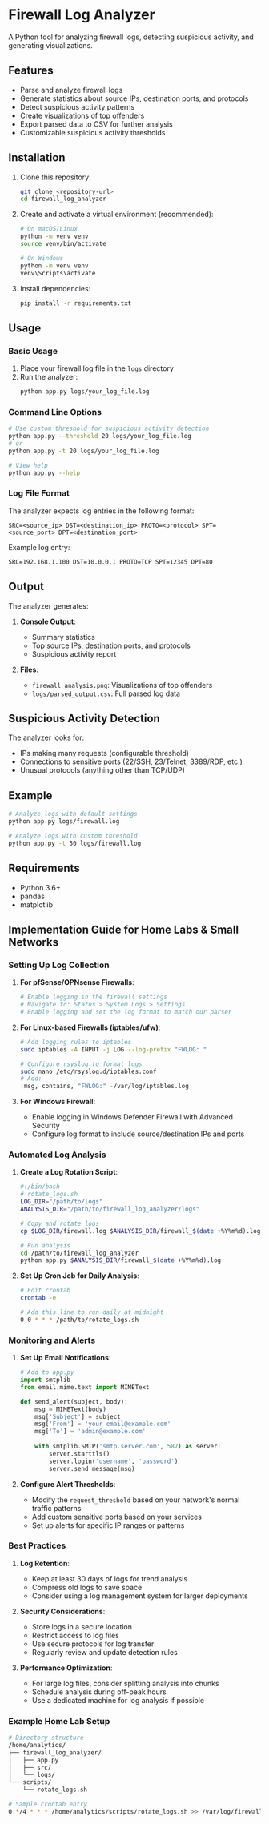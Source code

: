 # Firewall Log Analyzer

A Python tool for analyzing firewall logs, detecting suspicious activity, and generating visualizations.

## Features

- Parse and analyze firewall logs
- Generate statistics about source IPs, destination ports, and protocols
- Detect suspicious activity patterns
- Create visualizations of top offenders
- Export parsed data to CSV for further analysis
- Customizable suspicious activity thresholds

## Installation

1. Clone this repository:
   ```bash
   git clone <repository-url>
   cd firewall_log_analyzer
   ```

2. Create and activate a virtual environment (recommended):
   ```bash
   # On macOS/Linux
   python -m venv venv
   source venv/bin/activate

   # On Windows
   python -m venv venv
   venv\Scripts\activate
   ```

3. Install dependencies:
   ```bash
   pip install -r requirements.txt
   ```

## Usage

### Basic Usage

1. Place your firewall log file in the `logs` directory
2. Run the analyzer:
   ```bash
   python app.py logs/your_log_file.log
   ```

### Command Line Options

```bash
# Use custom threshold for suspicious activity detection
python app.py --threshold 20 logs/your_log_file.log
# or
python app.py -t 20 logs/your_log_file.log

# View help
python app.py --help
```

### Log File Format

The analyzer expects log entries in the following format:
```
SRC=<source_ip> DST=<destination_ip> PROTO=<protocol> SPT=<source_port> DPT=<destination_port>
```

Example log entry:
```
SRC=192.168.1.100 DST=10.0.0.1 PROTO=TCP SPT=12345 DPT=80
```

## Output

The analyzer generates:

1. **Console Output**:
   - Summary statistics
   - Top source IPs, destination ports, and protocols
   - Suspicious activity report

2. **Files**:
   - `firewall_analysis.png`: Visualizations of top offenders
   - `logs/parsed_output.csv`: Full parsed log data

## Suspicious Activity Detection

The analyzer looks for:
- IPs making many requests (configurable threshold)
- Connections to sensitive ports (22/SSH, 23/Telnet, 3389/RDP, etc.)
- Unusual protocols (anything other than TCP/UDP)

## Example

```bash
# Analyze logs with default settings
python app.py logs/firewall.log

# Analyze logs with custom threshold
python app.py -t 50 logs/firewall.log
```

## Requirements

- Python 3.6+
- pandas
- matplotlib

## Implementation Guide for Home Labs & Small Networks

### Setting Up Log Collection

1. **For pfSense/OPNsense Firewalls**:
   ```bash
   # Enable logging in the firewall settings
   # Navigate to: Status > System Logs > Settings
   # Enable logging and set the log format to match our parser
   ```

2. **For Linux-based Firewalls (iptables/ufw)**:
   ```bash
   # Add logging rules to iptables
   sudo iptables -A INPUT -j LOG --log-prefix "FWLOG: "
   
   # Configure rsyslog to format logs
   sudo nano /etc/rsyslog.d/iptables.conf
   # Add:
   :msg, contains, "FWLOG:" -/var/log/iptables.log
   ```

3. **For Windows Firewall**:
   - Enable logging in Windows Defender Firewall with Advanced Security
   - Configure log format to include source/destination IPs and ports

### Automated Log Analysis

1. **Create a Log Rotation Script**:
   ```bash
   #!/bin/bash
   # rotate_logs.sh
   LOG_DIR="/path/to/logs"
   ANALYSIS_DIR="/path/to/firewall_log_analyzer/logs"
   
   # Copy and rotate logs
   cp $LOG_DIR/firewall.log $ANALYSIS_DIR/firewall_$(date +%Y%m%d).log
   
   # Run analysis
   cd /path/to/firewall_log_analyzer
   python app.py $ANALYSIS_DIR/firewall_$(date +%Y%m%d).log
   ```

2. **Set Up Cron Job for Daily Analysis**:
   ```bash
   # Edit crontab
   crontab -e
   
   # Add this line to run daily at midnight
   0 0 * * * /path/to/rotate_logs.sh
   ```

### Monitoring and Alerts

1. **Set Up Email Notifications**:
   ```python
   # Add to app.py
   import smtplib
   from email.mime.text import MIMEText
   
   def send_alert(subject, body):
       msg = MIMEText(body)
       msg['Subject'] = subject
       msg['From'] = 'your-email@example.com'
       msg['To'] = 'admin@example.com'
       
       with smtplib.SMTP('smtp.server.com', 587) as server:
           server.starttls()
           server.login('username', 'password')
           server.send_message(msg)
   ```

2. **Configure Alert Thresholds**:
   - Modify the `request_threshold` based on your network's normal traffic patterns
   - Add custom sensitive ports based on your services
   - Set up alerts for specific IP ranges or patterns

### Best Practices

1. **Log Retention**:
   - Keep at least 30 days of logs for trend analysis
   - Compress old logs to save space
   - Consider using a log management system for larger deployments

2. **Security Considerations**:
   - Store logs in a secure location
   - Restrict access to log files
   - Use secure protocols for log transfer
   - Regularly review and update detection rules

3. **Performance Optimization**:
   - For large log files, consider splitting analysis into chunks
   - Schedule analysis during off-peak hours
   - Use a dedicated machine for log analysis if possible

### Example Home Lab Setup

```bash
# Directory structure
/home/analytics/
├── firewall_log_analyzer/
│   ├── app.py
│   ├── src/
│   └── logs/
└── scripts/
    └── rotate_logs.sh

# Sample crontab entry
0 */4 * * * /home/analytics/scripts/rotate_logs.sh >> /var/log/firewall_analysis.log 2>&1
```


